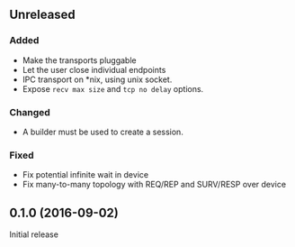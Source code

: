 ## Unreleased

### Added
- Make the transports pluggable
- Let the user close individual endpoints
- IPC transport on *nix, using unix socket.
- Expose `recv max size` and `tcp no delay` options. 

### Changed
- A builder must be used to create a session.

### Fixed
- Fix potential infinite wait in device
- Fix many-to-many topology with REQ/REP and SURV/RESP over device

## 0.1.0 (2016-09-02)

Initial release
